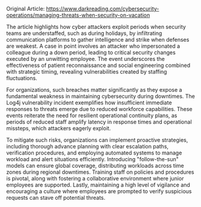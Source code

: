 Original Article: https://www.darkreading.com/cybersecurity-operations/managing-threats-when-security-on-vacation

The article highlights how cyber attackers exploit periods when security teams are understaffed, such as during holidays, by infiltrating communication platforms to gather intelligence and strike when defenses are weakest. A case in point involves an attacker who impersonated a colleague during a down period, leading to critical security changes executed by an unwitting employee. The event underscores the effectiveness of patient reconnaissance and social engineering combined with strategic timing, revealing vulnerabilities created by staffing fluctuations. 

For organizations, such breaches matter significantly as they expose a fundamental weakness in maintaining cybersecurity during downtimes. The Log4j vulnerability incident exemplifies how insufficient immediate responses to threats emerge due to reduced workforce capabilities. These events reiterate the need for resilient operational continuity plans, as periods of reduced staff amplify latency in response times and operational missteps, which attackers eagerly exploit.

To mitigate such risks, organizations can implement proactive strategies, including thorough advance planning with clear escalation paths, verification procedures, and employing automated systems to manage workload and alert situations efficiently. Introducing "follow-the-sun" models can ensure global coverage, distributing workloads across time zones during regional downtimes. Training staff on policies and procedures is pivotal, along with fostering a collaborative environment where junior employees are supported. Lastly, maintaining a high level of vigilance and encouraging a culture where employees are prompted to verify suspicious requests can stave off potential threats.
